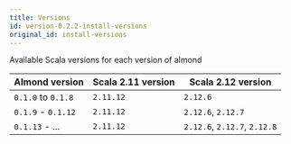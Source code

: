 ```yaml
---
title: Versions
id: version-0.2.2-install-versions
original_id: install-versions
---
```


Available Scala versions for each version of almond

|   Almond version   | Scala 2.11 version |      Scala 2.12 version      |
|--------------------|--------------------|------------------------------|
| `0.1.0` to `0.1.8` | `2.11.12`          | `2.12.6`                     |
| `0.1.9` - `0.1.12` | `2.11.12`          | `2.12.6`, `2.12.7`           |
| `0.1.13` - ...     | `2.11.12`          | `2.12.6`, `2.12.7`, `2.12.8` |

